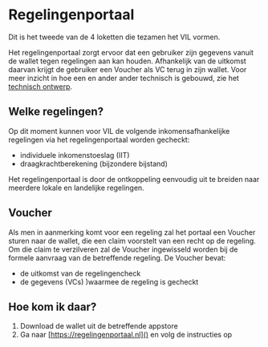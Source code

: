 # Regelingenportaal

Dit is het tweede van de 4 loketten die tezamen het VIL vormen. 

Het regelingenportaal zorgt ervoor dat een gebruiker zijn gegevens vanuit de wallet tegen regelingen aan kan houden. Afhankelijk van de uitkomst daarvan krijgt de gebruiker een Voucher als VC terug in zijn wallet. Voor meer inzicht in hoe een en ander ander technisch is gebouwd, zie het [technisch ontwerp](techniek.md).

## Welke regelingen?

Op dit moment kunnen voor VIL de volgende inkomensafhankelijke regelingen via het regelingenportaal worden gecheckt:

* individuele inkomenstoeslag (IIT)
* draagkrachtberekening (bijzondere bijstand)

Het regelingenportaal is door de ontkoppeling eenvoudig uit te breiden naar meerdere lokale en landelijke regelingen.

## Voucher

Als men in aanmerking komt voor een regeling zal het portaal een Voucher sturen naar de wallet, die een claim voorstelt van een recht op de regeling. Om die claim te verzilveren zal de Voucher ingewisseld worden bij de formele aanvraag van de betreffende regeling. De Voucher bevat:

* de uitkomst van de regelingencheck
* de gegevens (VCs) )waarmee de regeling is gecheckt

## Hoe kom ik daar?		

1. Download de wallet uit de betreffende appstore
2. Ga naar [https://regelingenportaal.nl]() en volg de instructies op

